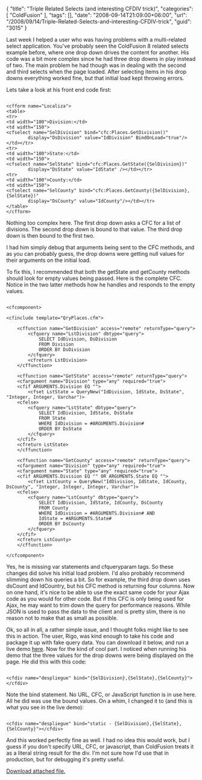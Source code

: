 {
	"title": "Triple Related Selects (and interesting CFDIV trick)",
	"categories": [
		"ColdFusion"
	],
	"tags": [],
	"date": "2008-09-14T21:09:00+06:00",
	"url": "/2008/09/14/Triple-Related-Selects-and-interesting-CFDIV-trick",
	"guid": "3015"
}

Last week I helped a user who was having problems with a multi-related select application. You've probably seen the ColdFusion 8 related selects example before, where one drop down drives the content for another. His code was a bit more complex since he had three drop downs in play instead of two. The main problem he had though was in dealing with the second and third selects when the page loaded. After selecting items in his drop downs everything worked fine, but that initial load kept throwing errors. 

Lets take a look at his front end code first:

<pre><code class="language-javascript">
&lt;cfform name="Localiza"&gt;
&lt;table&gt;
&lt;tr&gt;
&lt;td width="100"&gt;Division:&lt;/td&gt;
&lt;td width="150"&gt;
&lt;cfselect name="SelDivision" bind="cfc:Places.GetDivision()"
		display="DsDivision" value="IdDivision" BindOnLoad="true"/&gt;&lt;/td&gt;&lt;/tr&gt;
&lt;tr&gt;
&lt;td width="100"&gt;State:&lt;/td&gt;
&lt;td width="150"&gt;
&lt;cfselect name="SelState" bind="cfc:Places.GetState({SelDivision})"
		display="DsState" value="IdState" /&gt;&lt;/td&gt;&lt;/tr&gt;
&lt;tr&gt;
&lt;td width="100"&gt;County:&lt;/td&gt;
&lt;td width="150"&gt;
&lt;cfselect name="SelCounty" bind="cfc:Places.GetCounty({SelDivision},{SelState})"
		display="DsCounty" value="IdCounty"/&gt;&lt;/td&gt;&lt;/tr&gt;
&lt;/table&gt;
&lt;/cfform&gt;
</code></pre>

Nothing too complex here. The first drop down asks a CFC for a list of divisions. The second drop down is bound to that value. The third drop down is then bound to the first two. 

I had him simply debug that arguments being sent to the CFC methods, and as you can probably guess, the drop downs were getting null values for their arguments on the initial load. 

To fix this, I recommended that both the getState and getCounty methods should look for empty values being passed. Here is the complete CFC. Notice in the two latter methods how he handles and responds to the empty values.

<pre><code class="language-javascript">
&lt;cfcomponent&gt;

&lt;cfinclude template="QryPlaces.cfm"&gt;

    &lt;cffunction name="GetDivision" access="remote" returnType="query"&gt;
        &lt;cfquery name="LstDivision" dbtype="query"&gt;
            SELECT IdDivision, DsDivision
            FROM Division
            ORDER BY DsDivision
        &lt;/cfquery&gt;
        &lt;cfreturn LstDivision&gt;
    &lt;/cffunction&gt;

    &lt;cffunction name="GetState" access="remote" returnType="query"&gt;
    &lt;cfargument name="Division" type="any" required="true"&gt;
    &lt;cfif ARGUMENTS.Division EQ ""&gt;
    	&lt;cfset LstState = QueryNew("IdDivision, IdState, DsState", "Integer, Integer, Varchar")&gt;
    &lt;cfelse&gt;
        &lt;cfquery name="LstState" dbtype="query"&gt;
            SELECT IdDivision, IdState, DsState
            FROM State
            WHERE IdDivision = #ARGUMENTS.Division#
            ORDER BY DsState
        &lt;/cfquery&gt;
    &lt;/cfif&gt;
    &lt;cfreturn LstState&gt;
    &lt;/cffunction&gt;

    &lt;cffunction name="GetCounty" access="remote" returnType="query"&gt;
    &lt;cfargument name="Division" type="any" required="true"&gt;
    &lt;cfargument name="State" type="any" required="true"&gt;
	&lt;cfif ARGUMENTS.Division EQ "" OR ARGUMENTS.State EQ ""&gt;
    	&lt;cfset LstCounty = QueryNew("IdDivision, IdState, IdCounty, DsCounty", "Integer, Integer, Integer, Varchar")&gt;
    &lt;cfelse&gt;
        &lt;cfquery name="LstCounty" dbtype="query"&gt;
            SELECT IdDivision, IdState, IdCounty, DsCounty
            FROM County
            WHERE IdDivision = #ARGUMENTS.Division# AND
			IdState = #ARGUMENTS.State#
            ORDER BY DsCounty
        &lt;/cfquery&gt;
    &lt;/cfif&gt;
    &lt;cfreturn LstCounty&gt;
    &lt;/cffunction&gt;

&lt;/cfcomponent&gt;
</code></pre>

Yes, he is missing var statements and cfqueryparam tags. So these changes did solve his initial load problem. I'd also probably recommend slimming down his queries a bit. So for example, the third drop down uses dsCount and IdCountry, but his CFC method is returning four columns. Now on one hand, it's nice to be able to use the exact same code for your Ajax code as you would for other code. But if this CFC is only being used for Ajax, he may want to trim down the query for performance reasons. While JSON is used to pass the data to the client and is pretty slim, there is no reason not to make that as small as possible. 

Ok, so all in all, a rather simple issue, and I thought folks might like to see this in action. The user, Rigo, was kind enough to take his code and package it up with fake query data. You can download it below, and run a live demo <a href="http://www.raymondcamden.com/demos/threeselects/places.cfm">here</a>. Now for the kind of cool part. I noticed when running his demo that the three values for the drop downs were being displayed on the page. He did this with this code:

<pre><code class="language-javascript">
&lt;cfdiv name="despliegue" bind="{SelDivision},{SelState},{SelCounty}"&gt;&lt;/cfdiv&gt;
</code></pre>

Note the bind statement. No URL, CFC, or JavaScript function is in use here. All he did was use the bound values. On a whim, I changed it to (and this is what you see in the live demo):

<pre><code class="language-javascript">
&lt;cfdiv name="despliegue" bind="static - {SelDivision},{SelState},{SelCounty}"&gt;&lt;/cfdiv&gt;
</code></pre>

And this worked perfectly fine as well. I had no idea this would work, but I guess if you don't specify URL, CFC, or javascript, than ColdFusion treats it as a literal string result for the div. I'm not sure how I'd use that in production, but for debugging it's pretty useful.

<a href="https://static.raymondcamden.com/enclosures/RelatedSelectsPlaces.zip">Download attached file.</a>